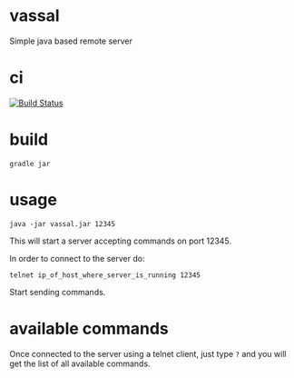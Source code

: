 # vassal
Simple java based remote server

# ci

[![Build Status](https://snap-ci.com/ludovicianul/vassal/branch/master/build_image)](https://snap-ci.com/ludovicianul/vassal/branch/master)

# build
    gradle jar
    
# usage
    java -jar vassal.jar 12345

This will start a server accepting commands on port 12345.

In order to connect to the server do:
    
    telnet ip_of_host_where_server_is_running 12345
    
Start sending commands.

# available commands
Once connected to the server using a telnet client, just type ```?``` and you will get the list of all available commands.
